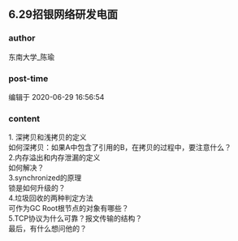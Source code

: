 ## 6.29招银网络研发电面
### author 
东南大学_陈瑜
### post-time 

编辑于  2020-06-29 16:56:54
### content 
<div class="post-topic-des nc-post-content">
 <div>
  1. 深拷贝和浅拷贝的定义
 </div>
 <div>
  如何深拷贝：如果A中包含了引用的B，在拷贝的过程中，要注意什么？
 </div>
 <div>
  2.内存溢出和内存泄漏的定义
 </div>
 <div>
  如何解决？
 </div>
 <div>
  3.synchronized的原理
 </div>
 <div>
  锁是如何升级的？
 </div>
 <div>
  4.垃圾回收的两种判定方法
 </div>
 <div>
  可作为GC Root根节点的对象有哪些？
 </div>
 <div>
  5.TCP协议为什么可靠？报文传输的结构？
 </div>
 <div>
  最后，有什么想问他的？
 </div>
 <div>
  <br/>
 </div>
</div>
